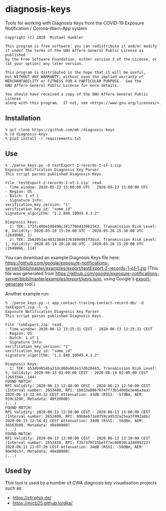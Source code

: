 # diagnosis-keys
Tools for working with Diagnosis Keys from the COVID-19 Exposure Notification / Corona-Warn-App system

    Copyright (C) 2020  Michael Huebler

    This program is free software: you can redistribute it and/or modify
    it under the terms of the GNU Affero General Public License as published
    by the Free Software Foundation, either version 3 of the License, or
    (at your option) any later version.

    This program is distributed in the hope that it will be useful,
    but WITHOUT ANY WARRANTY; without even the implied warranty of
    MERCHANTABILITY or FITNESS FOR A PARTICULAR PURPOSE.  See the
    GNU Affero General Public License for more details.

    You should have received a copy of the GNU Affero General Public License
    along with this program.  If not, see <https://www.gnu.org/licenses/>.

## Installation
    % git clone https://github.com/mh-/diagnosis-keys
    % cd diagnosis-keys
    % pip3 install -r requirements.txt

## Use
```
% ./parse_keys.py -d testExport-2-records-1-of-1.zip                              
Exposure Notification Diagnosis Key Parser
This script parses published Diagnosis Keys.

File 'testExport-2-records-1-of-1.zip' read.
- Time window: 2020-05-22 15:00:00 UTC - 2020-05-23 15:00:00 UTC
- Region: US
- Batch: 1 of 1
- Signature Info:
verification_key_version: "1"
verification_key_id: "some_id"
signature_algorithm: "1.2.840.10045.4.3.2"

Diagnosis Keys:
  1: TEK: 172fc480e598490c34177604339b1543, Transmission Risk Level: 8, Validity: 2020-05-20 15:20:00 UTC - 2020-05-20 15:30:00 UTC (2649980, 1)
  2: TEK: 2b63053ac483238de176169e861f3dcd, Transmission Risk Level: 1, Validity: 2020-05-19 20:20:00 UTC - 2020-05-20 15:20:00 UTC (2649866, 114)
```

You can download an example Diagnosis Keys file here:
https://github.com/google/exposure-notifications-server/blob/master/examples/export/testExport-2-records-1-of-1.zip
(This file was generated from https://github.com/google/exposure-notifications-server/blob/master/examples/export/keys.json, 
using Google's [export-generate](https://github.com/google/exposure-notifications-server/tree/master/examples/export) tool.)

Another example run:
```
% ./parse_keys.py -c app_contact-tracing-contact-record-db/ -d tekExport.zip -l -s
Exposure Notification Diagnosis Key Parser
This script parses published Diagnosis Keys.

File 'tekExport.zip' read.
- Time window: 2020-06-12 13:25:31 CEST - 2020-06-13 13:25:31 CEST
- Region: US
- Batch: 1 of 1
- Signature Info:
verification_key_version: "1"
verification_key_id: "some_id"
signature_algorithm: "1.2.840.10045.4.3.2"

Diagnosis Keys:
  1: TEK: b534b9654ba21dcd60a9b3e17d620443, Transmission Risk Level: 5, Validity: 2020-06-13 02:00:00 CEST - 2020-06-14 02:00:00 CEST (2653344, 144)
FOUND MATCH!
RPI Validity: 2020-06-13 12:40:00 CEST - 2020-06-13 12:50:00 CEST (Interval number: 2653408, RPI: 1b013a80678747f73b140e8e3e46a3aa)
2020-06-13 12:44:12 CEST Attenuation: 43dB (RSSI: -57dBm, AEM: 919c3296, Metadata: 40f20000)
(...)
FOUND MATCH!
RPI Validity: 2020-06-13 12:50:00 CEST - 2020-06-13 13:00:00 CEST (Interval number: 2653409, RPI: 99b8e671e0759ca9532a25ea3f992a8b)
2020-06-13 12:54:41 CEST Attenuation: 34dB (RSSI: -58dBm, AEM: 36563b98, Metadata: 40e80000)
(...)
FOUND MATCH!
RPI Validity: 2020-06-13 13:00:00 CEST - 2020-06-13 13:10:00 CEST (Interval number: 2653410, RPI: f357370f15be3f7ec06030ca34899223)
2020-06-13 13:07:20 CEST Attenuation: 34dB (RSSI: -58dBm, AEM: 9be98c37, Metadata: 40e80000)
(...)
```

## Used by
This tool is used by a number of CWA diagnosis key visualisation projects such as:

- https://ctt.pfstr.de/
- https://micb25.github.io/dka/

